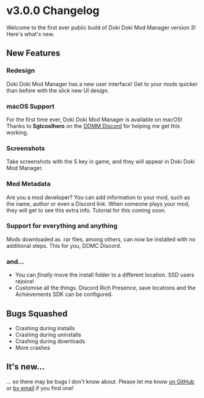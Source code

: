 # v3.0.0 Changelog

Welcome to the first ever public build of Doki Doki Mod Manager version 3! Here's what's new.

## New Features

### Redesign

Doki Doki Mod Manager has a new user interface! Get to your mods quicker than before with the slick new UI design.

### macOS Support

For the first time ever, Doki Doki Mod Manager is available on macOS! Thanks to **Sgtcoolhero** on the [DDMM Discord](https://doki.space/discord) for helping me get this working.

### Screenshots

Take screenshots with the S key in game, and they will appear in Doki Doki Mod Manager.

### Mod Metadata

Are you a mod developer? You can add information to your mod, such as the name, author or even a Discord link. When someone plays your mod, they will get to see this extra info. Tutorial for this coming soon.

### Support for everything and anything

Mods downloaded as .rar files, among others, can now be installed with no additional steps. This for you, DDMC Discord.

### and...

* You can _finally_ move the install folder to a different location. SSD users rejoice!
* Customise all the things. Discord Rich Presence, save locations and the Achievements SDK can be configured.

## Bugs Squashed

* Crashing during installs
* Crashing during uninstalls
* Crashing during downloads
* More crashes 

## It's new...

... so there may be bugs I don't know about. Please let me know [on GitHub](https://github.com/DokiDokiModManager/Mod-Manager/issues) or [by email](mailto:zudo@doki.space) if you find one!
